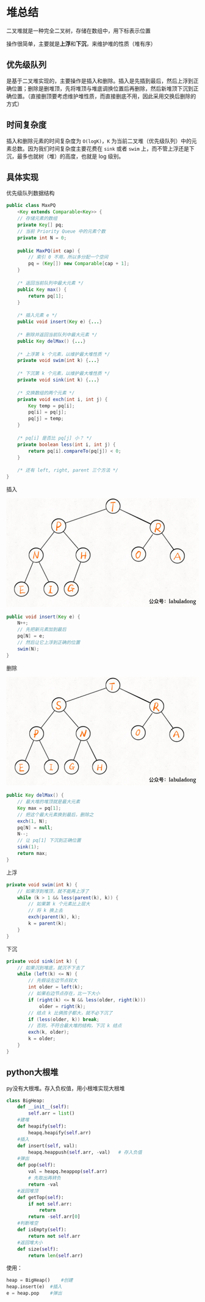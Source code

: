 # 堆总结

二叉堆就是一种完全二叉树，存储在数组中，用下标表示位置

操作很简单，主要就是**上浮**和**下沉**，来维护堆的性质（堆有序）

## 优先级队列

是基于二叉堆实现的，主要操作是插入和删除。插入是先插到最后，然后上浮到正确位置；删除是删堆顶，先将堆顶与堆底调换位置后再删除，然后新堆顶下沉到正确位置。（直接删顶要考虑维护堆性质，而直接删底不用，因此采用交换后删除的方式）

## 时间复杂度

插入和删除元素的时间复杂度为 `O(logK)`，`K` 为当前二叉堆（优先级队列）中的元素总数。因为我们时间复杂度主要花费在 `sink` 或者 `swim` 上，而不管上浮还是下沉，最多也就树（堆）的高度，也就是 log 级别。

## 具体实现

优先级队列数据结构

```java
public class MaxPQ
    <Key extends Comparable<Key>> {
    // 存储元素的数组
    private Key[] pq;
    // 当前 Priority Queue 中的元素个数
    private int N = 0;

    public MaxPQ(int cap) {
        // 索引 0 不用，所以多分配一个空间
        pq = (Key[]) new Comparable[cap + 1];
    }

    /* 返回当前队列中最大元素 */
    public Key max() {
        return pq[1];
    }

    /* 插入元素 e */
    public void insert(Key e) {...}

    /* 删除并返回当前队列中最大元素 */
    public Key delMax() {...}

    /* 上浮第 k 个元素，以维护最大堆性质 */
    private void swim(int k) {...}

    /* 下沉第 k 个元素，以维护最大堆性质 */
    private void sink(int k) {...}

    /* 交换数组的两个元素 */
    private void exch(int i, int j) {
        Key temp = pq[i];
        pq[i] = pq[j];
        pq[j] = temp;
    }

    /* pq[i] 是否比 pq[j] 小？ */
    private boolean less(int i, int j) {
        return pq[i].compareTo(pq[j]) < 0;
    }

    /* 还有 left, right, parent 三个方法 */
}
```



插入

![](images/堆插入.gif)

```java
public void insert(Key e) {
    N++;
    // 先把新元素加到最后
    pq[N] = e;
    // 然后让它上浮到正确的位置
    swim(N);
}
```

删除

![](images/堆删除.gif)

```java
public Key delMax() {
    // 最大堆的堆顶就是最大元素
    Key max = pq[1];
    // 把这个最大元素换到最后，删除之
    exch(1, N);
    pq[N] = null;
    N--;
    // 让 pq[1] 下沉到正确位置
    sink(1);
    return max;
}
```

上浮

```java
private void swim(int k) {
    // 如果浮到堆顶，就不能再上浮了
    while (k > 1 && less(parent(k), k)) {
        // 如果第 k 个元素比上层大
        // 将 k 换上去
        exch(parent(k), k);
        k = parent(k);
    }
}
```

下沉

```java
private void sink(int k) {
    // 如果沉到堆底，就沉不下去了
    while (left(k) <= N) {
        // 先假设左边节点较大
        int older = left(k);
        // 如果右边节点存在，比一下大小
        if (right(k) <= N && less(older, right(k)))
            older = right(k);
        // 结点 k 比俩孩子都大，就不必下沉了
        if (less(older, k)) break;
        // 否则，不符合最大堆的结构，下沉 k 结点
        exch(k, older);
        k = older;
    }
}
```

## python大根堆

py没有大根堆。存入负权值，用小根堆实现大根堆

```python
class BigHeap:
    def __init__(self):
        self.arr = list()
    #建堆
    def heapify(self):
        heapq.heapify(self.arr)
    #插入
    def insert(self, val):
        heapq.heappush(self.arr, -val)   # 存入负值
    #弹出
    def pop(self):
        val = heapq.heappop(self.arr)
        # 先取出再转负
        return -val
    #返回堆顶
    def getTop(self):
        if not self.arr:
            return
        return -self.arr[0]
    #判断堆空
    def isEmpty(self):
        return not self.arr
    #返回堆大小
    def size(self):
        return len(self.arr)
```

使用：

```python
heap = BigHeap()	#创建
heap.insert(e)	#插入
e = heap.pop	#弹出
```

